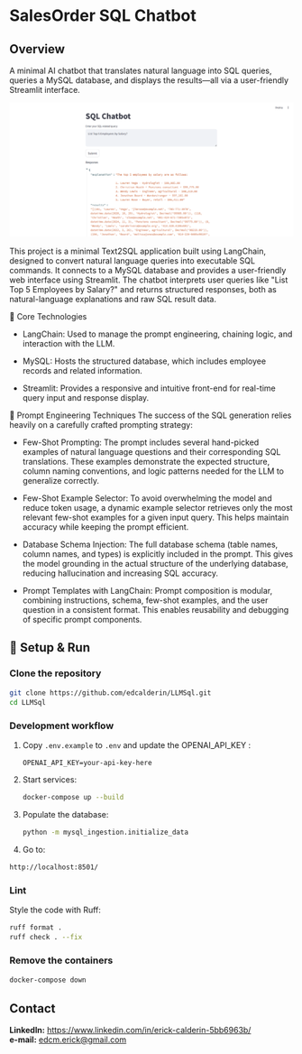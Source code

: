 # SalesOrder SQL Chatbot


## Overview
A minimal AI chatbot that translates natural language into SQL queries, queries a MySQL database, and displays the results—all via a user-friendly Streamlit interface.

![home](images/home.png)

This project is a minimal Text2SQL application built using LangChain, designed to convert natural language queries into executable SQL commands. It connects to a MySQL database and provides a user-friendly web interface using Streamlit. The chatbot interprets user queries like "List Top 5 Employees by Salary?" and returns structured responses, both as natural-language explanations and raw SQL result data.

🔧 Core Technologies
* LangChain: Used to manage the prompt engineering, chaining logic, and interaction with the LLM.

* MySQL: Hosts the structured database, which includes employee records and related information.

* Streamlit: Provides a responsive and intuitive front-end for real-time query input and response display.

🧠 Prompt Engineering Techniques
The success of the SQL generation relies heavily on a carefully crafted prompting strategy:

* Few-Shot Prompting:
The prompt includes several hand-picked examples of natural language questions and their corresponding SQL translations.
These examples demonstrate the expected structure, column naming conventions, and logic patterns needed for the LLM to generalize correctly.

* Few-Shot Example Selector:
To avoid overwhelming the model and reduce token usage, a dynamic example selector retrieves only the most relevant few-shot examples for a given input query.
This helps maintain accuracy while keeping the prompt efficient.

* Database Schema Injection:
The full database schema (table names, column names, and types) is explicitly included in the prompt.
This gives the model grounding in the actual structure of the underlying database, reducing hallucination and increasing SQL accuracy.

* Prompt Templates with LangChain:
Prompt composition is modular, combining instructions, schema, few-shot examples, and the user question in a consistent format.
This enables reusability and debugging of specific prompt components.

## 🚀 Setup & Run

### Clone the repository
```bash
git clone https://github.com/edcalderin/LLMSql.git
cd LLMSql
```

### Development workflow
1. Copy `.env.example` to `.env` and update the OPENAI_API_KEY  :

    ```   
    OPENAI_API_KEY=your-api-key-here
    ```

2. Start services:

    ```bash
    docker-compose up --build
    ```

3. Populate the database:

    ```bash
    python -m mysql_ingestion.initialize_data
    ```

4. Go to:

```bash
http://localhost:8501/
```

### Lint
Style the code with Ruff:

```bash
ruff format .
ruff check . --fix
```
### Remove the containers

```bash
docker-compose down
```

## Contact
**LinkedIn:** https://www.linkedin.com/in/erick-calderin-5bb6963b/  
**e-mail:** edcm.erick@gmail.com